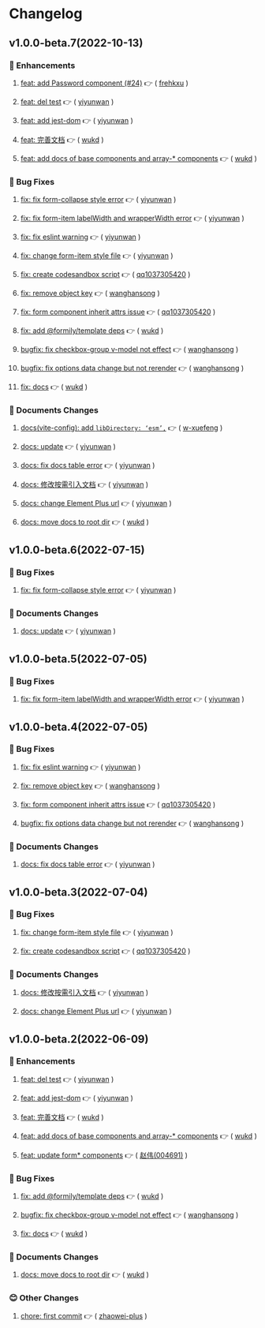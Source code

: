 # Changelog

## v1.0.0-beta.7(2022-10-13)

### :tada: Enhancements

1. [feat: add Password component (#24)](https://github.com/formilyjs/element-plus/commit/14970b0) :point_right: ( [frehkxu](https://github.com/frehkxu) )

1. [feat: del test](https://github.com/formilyjs/element-plus/commit/941a70b) :point_right: ( [yiyunwan](https://github.com/yiyunwan) )

1. [feat: add jest-dom](https://github.com/formilyjs/element-plus/commit/351869a) :point_right: ( [yiyunwan](https://github.com/yiyunwan) )

1. [feat: 完善文档](https://github.com/formilyjs/element-plus/commit/5128e0e) :point_right: ( [wukd](https://github.com/wukd) )

1. [feat: add docs of base components and array-\* components](https://github.com/formilyjs/element-plus/commit/ae4bb35) :point_right: ( [wukd](https://github.com/wukd) )

### :bug: Bug Fixes

1. [fix: fix form-collapse style error](https://github.com/formilyjs/element-plus/commit/ecbc88f) :point_right: ( [yiyunwan](https://github.com/yiyunwan) )

1. [fix: fix form-item labelWidth and wrapperWidth error](https://github.com/formilyjs/element-plus/commit/f06796f) :point_right: ( [yiyunwan](https://github.com/yiyunwan) )

1. [fix: fix eslint warning](https://github.com/formilyjs/element-plus/commit/9ab483c) :point_right: ( [yiyunwan](https://github.com/yiyunwan) )

1. [fix: change form-item style file](https://github.com/formilyjs/element-plus/commit/fd39e09) :point_right: ( [yiyunwan](https://github.com/yiyunwan) )

1. [fix: create codesandbox script](https://github.com/formilyjs/element-plus/commit/4ff8718) :point_right: ( [qq1037305420](https://github.com/qq1037305420) )

1. [fix: remove object key](https://github.com/formilyjs/element-plus/commit/eff6552) :point_right: ( [wanghansong](https://github.com/wanghansong) )

1. [fix: form component inherit attrs issue](https://github.com/formilyjs/element-plus/commit/b603655) :point_right: ( [qq1037305420](https://github.com/qq1037305420) )

1. [fix: add @formily/template deps](https://github.com/formilyjs/element-plus/commit/886eda4) :point_right: ( [wukd](https://github.com/wukd) )

1. [bugfix: fix checkbox-group v-model not effect](https://github.com/formilyjs/element-plus/commit/e88f1d1) :point_right: ( [wanghansong](https://github.com/wanghansong) )

1. [bugfix: fix options data change but not rerender](https://github.com/formilyjs/element-plus/commit/eac00a0) :point_right: ( [wanghansong](https://github.com/wanghansong) )

1. [fix: docs](https://github.com/formilyjs/element-plus/commit/520eb4c) :point_right: ( [wukd](https://github.com/wukd) )

### :memo: Documents Changes

1. [docs(vite-config): add `libDirectory: ‘esm’,`](https://github.com/formilyjs/element-plus/commit/435a43f) :point_right: ( [w-xuefeng](https://github.com/w-xuefeng) )

1. [docs: update](https://github.com/formilyjs/element-plus/commit/901410a) :point_right: ( [yiyunwan](https://github.com/yiyunwan) )

1. [docs: fix docs table error](https://github.com/formilyjs/element-plus/commit/6e8bdf4) :point_right: ( [yiyunwan](https://github.com/yiyunwan) )

1. [docs: 修改按需引入文档](https://github.com/formilyjs/element-plus/commit/7ceb91e) :point_right: ( [yiyunwan](https://github.com/yiyunwan) )

1. [docs: change Element Plus url](https://github.com/formilyjs/element-plus/commit/7bf1da6) :point_right: ( [yiyunwan](https://github.com/yiyunwan) )

1. [docs: move docs to root dir](https://github.com/formilyjs/element-plus/commit/79af97d) :point_right: ( [wukd](https://github.com/wukd) )

## v1.0.0-beta.6(2022-07-15)

### :bug: Bug Fixes

1. [fix: fix form-collapse style error](https://github.com/formilyjs/element-plus/commit/9e8c07d) :point_right: ( [yiyunwan](https://github.com/yiyunwan) )

### :memo: Documents Changes

1. [docs: update](https://github.com/formilyjs/element-plus/commit/2339eb7) :point_right: ( [yiyunwan](https://github.com/yiyunwan) )

## v1.0.0-beta.5(2022-07-05)

### :bug: Bug Fixes

1. [fix: fix form-item labelWidth and wrapperWidth error](https://github.com/formilyjs/element-plus/commit/6e74041) :point_right: ( [yiyunwan](https://github.com/yiyunwan) )

## v1.0.0-beta.4(2022-07-05)

### :bug: Bug Fixes

1. [fix: fix eslint warning](https://github.com/formilyjs/element-plus/commit/f34b0ea) :point_right: ( [yiyunwan](https://github.com/yiyunwan) )

1. [fix: remove object key](https://github.com/formilyjs/element-plus/commit/f305afb) :point_right: ( [wanghansong](https://github.com/wanghansong) )

1. [fix: form component inherit attrs issue](https://github.com/formilyjs/element-plus/commit/4cb72da) :point_right: ( [qq1037305420](https://github.com/qq1037305420) )

1. [bugfix: fix options data change but not rerender](https://github.com/formilyjs/element-plus/commit/6d5eb5b) :point_right: ( [wanghansong](https://github.com/wanghansong) )

### :memo: Documents Changes

1. [docs: fix docs table error](https://github.com/formilyjs/element-plus/commit/2ee721f) :point_right: ( [yiyunwan](https://github.com/yiyunwan) )

## v1.0.0-beta.3(2022-07-04)

### :bug: Bug Fixes

1. [fix: change form-item style file](https://github.com/formilyjs/element-plus/commit/13b95db) :point_right: ( [yiyunwan](https://github.com/yiyunwan) )

1. [fix: create codesandbox script](https://github.com/formilyjs/element-plus/commit/d761fc4) :point_right: ( [qq1037305420](https://github.com/qq1037305420) )

### :memo: Documents Changes

1. [docs: 修改按需引入文档](https://github.com/formilyjs/element-plus/commit/1486198) :point_right: ( [yiyunwan](https://github.com/yiyunwan) )

1. [docs: change Element Plus url](https://github.com/formilyjs/element-plus/commit/e61d56e) :point_right: ( [yiyunwan](https://github.com/yiyunwan) )

## v1.0.0-beta.2(2022-06-09)

### :tada: Enhancements

1. [feat: del test](https://github.com/formilyjs/element-plus/commit/be28b71) :point_right: ( [yiyunwan](https://github.com/yiyunwan) )

1. [feat: add jest-dom](https://github.com/formilyjs/element-plus/commit/011d9e3) :point_right: ( [yiyunwan](https://github.com/yiyunwan) )

1. [feat: 完善文档](https://github.com/formilyjs/element-plus/commit/a1e373b) :point_right: ( [wukd](https://github.com/wukd) )

1. [feat: add docs of base components and array-\* components](https://github.com/formilyjs/element-plus/commit/f54676b) :point_right: ( [wukd](https://github.com/wukd) )

1. [feat: update form\* components](https://github.com/formilyjs/element-plus/commit/b3b2947) :point_right: ( [赵伟(004691)](<https://github.com/赵伟(004691)>) )

### :bug: Bug Fixes

1. [fix: add @formily/template deps](https://github.com/formilyjs/element-plus/commit/9c1d91d) :point_right: ( [wukd](https://github.com/wukd) )

1. [bugfix: fix checkbox-group v-model not effect](https://github.com/formilyjs/element-plus/commit/a1e1405) :point_right: ( [wanghansong](https://github.com/wanghansong) )

1. [fix: docs](https://github.com/formilyjs/element-plus/commit/1a49074) :point_right: ( [wukd](https://github.com/wukd) )

### :memo: Documents Changes

1. [docs: move docs to root dir](https://github.com/formilyjs/element-plus/commit/ec17516) :point_right: ( [wukd](https://github.com/wukd) )

### :blush: Other Changes

1. [chore: first commit](https://github.com/formilyjs/element-plus/commit/dd22c2b) :point_right: ( [zhaowei-plus](https://github.com/zhaowei-plus) )
